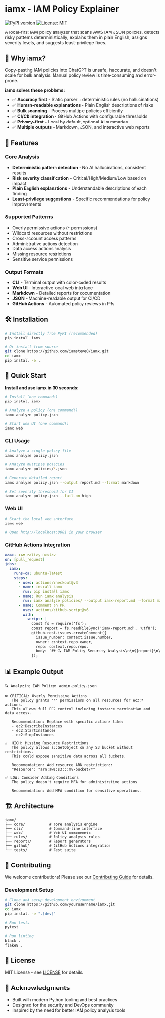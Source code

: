 # iamx - IAM Policy Explainer

[![PyPI version](https://badge.fury.io/py/iamx.svg)](https://badge.fury.io/py/iamx)
[![License: MIT](https://img.shields.io/badge/License-MIT-yellow.svg)](https://opensource.org/licenses/MIT)

A local-first IAM policy analyzer that scans AWS IAM JSON policies, detects risky patterns deterministically, explains them in plain English, assigns severity levels, and suggests least-privilege fixes.

## 🎯 Why iamx?

Copy-pasting IAM policies into ChatGPT is unsafe, inaccurate, and doesn't scale for bulk analysis. Manual policy review is time-consuming and error-prone.

**iamx solves these problems:**
- ✅ **Accuracy first** - Static parser + deterministic rules (no hallucinations)
- ✅ **Human-readable explanations** - Plain English descriptions of risks
- ✅ **Bulk scanning** - Process multiple policies efficiently
- ✅ **CI/CD integration** - GitHub Actions with configurable thresholds
- ✅ **Privacy-first** - Local by default, optional AI summaries
- ✅ **Multiple outputs** - Markdown, JSON, and interactive web reports

## 🚀 Features

### Core Analysis
- **Deterministic pattern detection** - No AI hallucinations, consistent results
- **Risk severity classification** - Critical/High/Medium/Low based on impact
- **Plain English explanations** - Understandable descriptions of each finding
- **Least-privilege suggestions** - Specific recommendations for policy improvements

### Supported Patterns
- Overly permissive actions (`*` permissions)
- Wildcard resources without restrictions
- Cross-account access patterns
- Administrative actions detection
- Data access actions analysis
- Missing resource restrictions
- Sensitive service permissions

### Output Formats
- **CLI** - Terminal output with color-coded results
- **Web UI** - Interactive local web interface
- **Markdown** - Detailed reports for documentation
- **JSON** - Machine-readable output for CI/CD
- **GitHub Actions** - Automated policy reviews in PRs

## 🛠️ Installation

```bash
# Install directly from PyPI (recommended)
pip install iamx

# Or install from source
git clone https://github.com/iamsteve0/iamx.git
cd iamx
pip install -e .
```

## 📖 Quick Start

**Install and use iamx in 30 seconds:**

```bash
# Install (one command!)
pip install iamx

# Analyze a policy (one command!)
iamx analyze policy.json

# Start web UI (one command!)
iamx web
```

### CLI Usage

```bash
# Analyze a single policy file
iamx analyze policy.json

# Analyze multiple policies
iamx analyze policies/*.json

# Generate detailed report
iamx analyze policy.json --output report.md --format markdown

# Set severity threshold for CI
iamx analyze policy.json --fail-on high
```

### Web UI

```bash
# Start the local web interface
iamx web

# Open http://localhost:8081 in your browser
```

### GitHub Actions Integration

```yaml
name: IAM Policy Review
on: [pull_request]
jobs:
  iamx:
    runs-on: ubuntu-latest
    steps:
      - uses: actions/checkout@v3
      - name: Install iamx
        run: pip install iamx
      - name: Run iamx analysis
        run: iamx analyze policies/ --output iamx-report.md --format markdown
      - name: Comment on PR
        uses: actions/github-script@v6
        with:
          script: |
            const fs = require('fs');
            const report = fs.readFileSync('iamx-report.md', 'utf8');
            github.rest.issues.createComment({
              issue_number: context.issue.number,
              owner: context.repo.owner,
              repo: context.repo.repo,
              body: `## 🔍 IAM Policy Security Analysis\n\n${report}\n\n---\n*This analysis was performed by [iamx](https://github.com/iamsteve0/iamx) - IAM Policy Explainer*`
            });
```

## 📊 Example Output

```
🔍 Analyzing IAM Policy: admin-policy.json

❌ CRITICAL: Overly Permissive Actions
   The policy grants '*' permissions on all resources for ec2:* actions.
   This allows full EC2 control including instance termination and data access.
   
   Recommendation: Replace with specific actions like:
   - ec2:DescribeInstances
   - ec2:StartInstances
   - ec2:StopInstances

⚠️  HIGH: Missing Resource Restrictions
   The policy allows s3:GetObject on any S3 bucket without restrictions.
   This could expose sensitive data across all buckets.
   
   Recommendation: Add resource ARN restrictions:
   "Resource": "arn:aws:s3:::my-bucket/*"

✅ LOW: Consider Adding Conditions
   The policy doesn't require MFA for administrative actions.
   
   Recommendation: Add MFA condition for sensitive operations.
```

## 🏗️ Architecture

```
iamx/
├── core/           # Core analysis engine
├── cli/            # Command-line interface
├── web/            # Web UI components
├── rules/          # Policy analysis rules
├── reports/        # Report generators
├── github/         # GitHub Actions integration
└── tests/          # Test suite
```

## 🤝 Contributing

We welcome contributions! Please see our [Contributing Guide](CONTRIBUTING.md) for details.

### Development Setup

```bash
# Clone and setup development environment
git clone https://github.com/yourusername/iamx.git
cd iamx
pip install -e ".[dev]"

# Run tests
pytest

# Run linting
black .
flake8 .
```

## 📄 License

MIT License - see [LICENSE](LICENSE) for details.

## 🙏 Acknowledgments

- Built with modern Python tooling and best practices
- Designed for the security and DevOps community
- Inspired by the need for better IAM policy analysis tools
